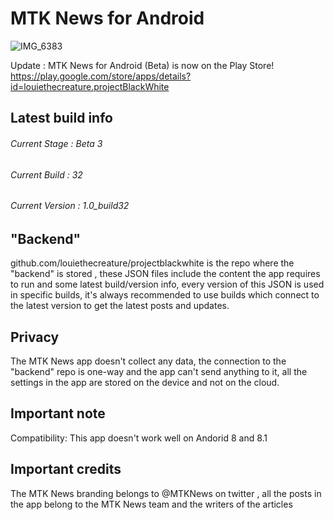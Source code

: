 # MTK News for Android
![IMG_6383](https://user-images.githubusercontent.com/79132875/194745116-2e308170-a96e-4d0c-95c5-561f50cabe6c.png)

Update : MTK News for Android (Beta) is now on the Play Store!
https://play.google.com/store/apps/details?id=louiethecreature.projectBlackWhite

Latest build info
---------------------------------
###### Current Stage : Beta 3
###### Current Build : 32
###### Current Version : 1.0_build32

"Backend"
--------------------------
github.com/louiethecreature/projectblackwhite is the repo where the "backend" is stored , these JSON files include the content the app requires to run and some latest build/version info, every version of this JSON is used in specific builds, it's always recommended to use builds which connect to the latest version to get the latest posts and updates.

Privacy
--------------------------
The MTK News app doesn't collect any data, the connection to the "backend" repo is one-way and the app can't send anything to it, all the settings in the app are stored on the device and not on the cloud.

Important note
----------------------------
Compatibility: This app doesn't work well on Andorid 8 and 8.1

Important credits
----------------------------
The MTK News branding belongs to @MTKNews on twitter , all the posts in the app belong to the MTK News team and the writers of the articles
